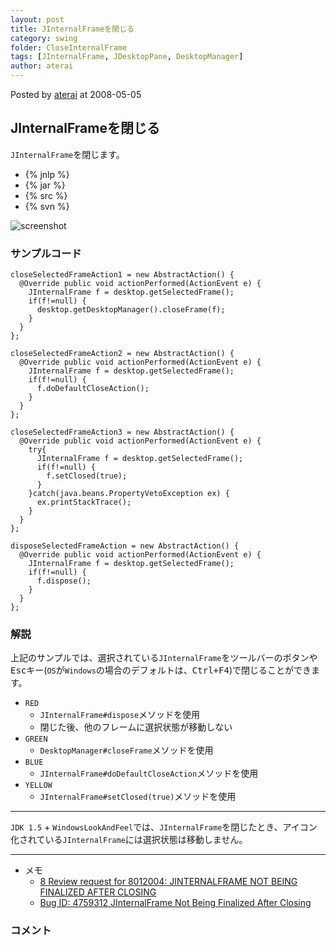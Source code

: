 ```yaml
---
layout: post
title: JInternalFrameを閉じる
category: swing
folder: CloseInternalFrame
tags: [JInternalFrame, JDesktopPane, DesktopManager]
author: aterai
---
```


Posted by [aterai](http://terai.xrea.jp/aterai.html) at 2008-05-05

## JInternalFrameを閉じる
`JInternalFrame`を閉じます。

- {% jnlp %}
- {% jar %}
- {% src %}
- {% svn %}

<!-- dummy comment line for breaking list -->

![screenshot](https://lh3.googleusercontent.com/_9Z4BYR88imo/TQTJcTXtdNI/AAAAAAAAAUY/zL_wkJJa_Ks/s800/CloseInternalFrame.png)

### サンプルコード
<pre class="prettyprint"><code>closeSelectedFrameAction1 = new AbstractAction() {
  @Override public void actionPerformed(ActionEvent e) {
    JInternalFrame f = desktop.getSelectedFrame();
    if(f!=null) {
      desktop.getDesktopManager().closeFrame(f);
    }
  }
};
</code></pre>

<pre class="prettyprint"><code>closeSelectedFrameAction2 = new AbstractAction() {
  @Override public void actionPerformed(ActionEvent e) {
    JInternalFrame f = desktop.getSelectedFrame();
    if(f!=null) {
      f.doDefaultCloseAction();
    }
  }
};
</code></pre>

<pre class="prettyprint"><code>closeSelectedFrameAction3 = new AbstractAction() {
  @Override public void actionPerformed(ActionEvent e) {
    try{
      JInternalFrame f = desktop.getSelectedFrame();
      if(f!=null) {
        f.setClosed(true);
      }
    }catch(java.beans.PropertyVetoException ex) {
      ex.printStackTrace();
    }
  }
};
</code></pre>

<pre class="prettyprint"><code>disposeSelectedFrameAction = new AbstractAction() {
  @Override public void actionPerformed(ActionEvent e) {
    JInternalFrame f = desktop.getSelectedFrame();
    if(f!=null) {
      f.dispose();
    }
  }
};
</code></pre>

### 解説
上記のサンプルでは、選択されている`JInternalFrame`をツールバーのボタンや<kbd>Esc</kbd>キー(`OS`が`Windows`の場合のデフォルトは、<kbd>Ctrl+F4</kbd>)で閉じることができます。

- `RED`
    - `JInternalFrame#dispose`メソッドを使用
    - 閉じた後、他のフレームに選択状態が移動しない
- `GREEN`
    - `DesktopManager#closeFrame`メソッドを使用
- `BLUE`
    - `JInternalFrame#doDefaultCloseAction`メソッドを使用
- `YELLOW`
    - `JInternalFrame#setClosed(true)`メソッドを使用

<!-- dummy comment line for breaking list -->

- - - -
`JDK 1.5` + `WindowsLookAndFeel`では、`JInternalFrame`を閉じたとき、アイコン化されている`JInternalFrame`には選択状態は移動しません。

- - - -
- メモ
    - [<Swing Dev> 8 Review request for 8012004: JINTERNALFRAME NOT BEING FINALIZED AFTER CLOSING](http://mail.openjdk.java.net/pipermail/swing-dev/2013-April/002688.html)
    - [Bug ID: 4759312 JInternalFrame Not Being Finalized After Closing](http://bugs.sun.com/bugdatabase/view_bug.do?bug_id=4759312)

<!-- dummy comment line for breaking list -->

### コメント
